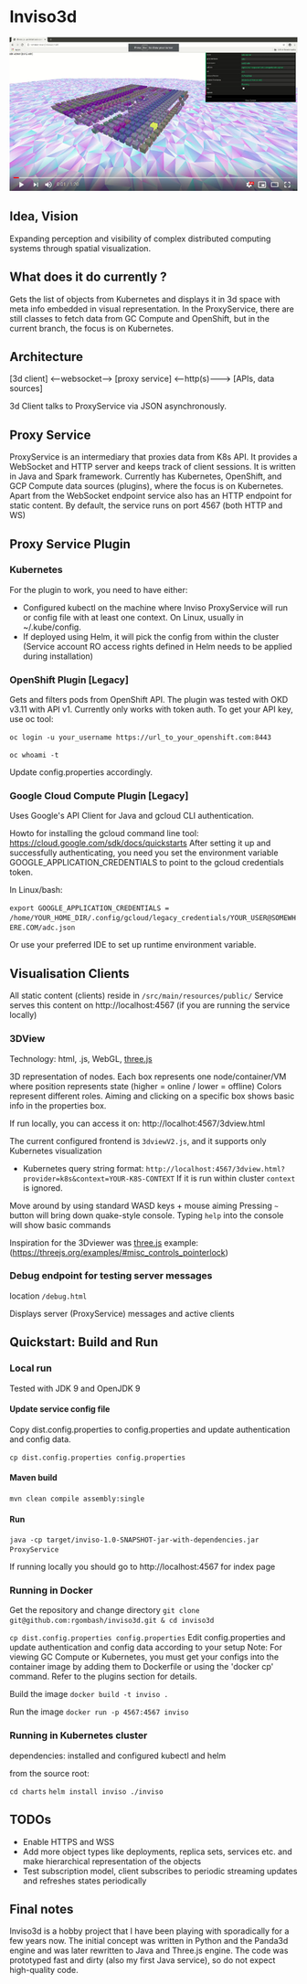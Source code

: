 # Inviso3d

[![Screen capture video](https://raw.githubusercontent.com/rgombash/inviso/master/inviso_screenshot.png)](https://youtu.be/b5nJMbBpMWQ "Screen capture video")

## Idea, Vision

Expanding perception and visibility of complex distributed computing systems through spatial visualization.

## What does it do currently ?

Gets the list of objects from Kubernetes and displays it in 3d space with meta info embedded in visual representation.
In the ProxyService, there are still classes to fetch data from GC Compute and OpenShift, but in the current branch, the focus is on Kubernetes.

## Architecture

[3d client] <--websocket--> [proxy service] <--http(s)---> [APIs, data sources]

3d Client talks to ProxyService via JSON asynchronously.

## Proxy Service

ProxyService is an intermediary that proxies data from K8s API. It provides a WebSocket and HTTP server and keeps track of client sessions.
It is written in Java and Spark framework. Currently has Kubernetes, OpenShift, and GCP Compute data sources (plugins), where the focus is on Kubernetes.
Apart from the WebSocket endpoint service also has an HTTP endpoint for static content.
By default, the service runs on port 4567 (both HTTP and WS)

## Proxy Service Plugin 

### Kubernetes

For the plugin to work, you need to have either:
- Configured kubectl on the machine where Inviso ProxyService will run or config file with at least one context. On Linux, usually in ~/.kube/config.
- If deployed using Helm, it will pick the config from within the cluster (Service account RO access rights defined in Helm needs to be applied during installation)

### OpenShift Plugin [Legacy]

Gets and filters pods from OpenShift API. The plugin was tested with OKD v3.11 with API v1.
Currently only works with token auth. 
To get your API key, use oc tool: 

`oc login -u your_username https://url_to_your_openshift.com:8443`

`oc whoami -t` 

Update config.properties accordingly.

### Google Cloud Compute Plugin [Legacy]

Uses Google's API Client for Java and gcloud CLI authentication.

Howto for installing the gcloud command line tool: https://cloud.google.com/sdk/docs/quickstarts
After setting it up and successfully authenticating, you need you set the environment variable GOOGLE_APPLICATION_CREDENTIALS to point to the gcloud credentials token.

In Linux/bash:

`export GOOGLE_APPLICATION_CREDENTIALS = /home/YOUR_HOME_DIR/.config/gcloud/legacy_credentials/YOUR_USER@SOMEWHERE.COM/adc.json`

Or use your preferred IDE to set up runtime environment variable.   

## Visualisation Clients

All static content (clients) reside in `/src/main/resources/public/`
Service serves this content on http://localhost:4567 (if you are running the service locally)

### 3DView 

Technology: html, .js, WebGL, [three.js](https://threejs.org/)

3D representation of nodes. Each box represents one node/container/VM where position represents state (higher = online / lower = offline)
Colors represent different roles. Aiming and clicking on a specific box shows basic info in the properties box.

If run locally, you can access it on: http://localhot:4567/3dview.html

The current configured frontend is `3dviewV2.js`, and it supports only Kubernetes visualization

* Kubernetes query string format: `http://localhost:4567/3dview.html?provider=k8s&context=YOUR-K8S-CONTEXT`
If it is run within cluster `context` is ignored. 

Move around by using standard WASD keys + mouse aiming
Pressing `~` button will bring down quake-style console. Typing `help` into the console will show basic commands

Inspiration for the 3Dviewer was [three.js](https://threejs.org/) example: (https://threejs.org/examples/#misc_controls_pointerlock)

### Debug endpoint for testing server messages

location `/debug.html`

Displays server (ProxyService) messages and active clients

## Quickstart: Build and Run

### Local run 

Tested with JDK 9 and OpenJDK 9 

#### Update service config file

Copy dist.config.properties to config.properties and update authentication and config data.

`cp dist.config.properties config.properties`

#### Maven build

`mvn clean compile assembly:single`

#### Run

`java -cp target/inviso-1.0-SNAPSHOT-jar-with-dependencies.jar ProxyService`

If running locally you should go to http://localhost:4567 for index page

### Running in Docker

Get the repository and change directory
`git clone git@github.com:rgombash/inviso3d.git & cd inviso3d`

`cp dist.config.properties config.properties`
Edit config.properties and update authentication and config data according to your setup
Note: For viewing GC Compute or Kubernetes, you must get your configs into the container image by adding them to Dockerfile or using the 'docker cp' command. Refer to the plugins section for details.

Build the image
`docker build -t inviso .`

Run the image
`docker run -p 4567:4567 inviso`

### Running in Kubernetes cluster
dependencies: installed and configured kubectl and helm 

from the source root:

`cd charts`
`helm install inviso ./inviso`

## TODOs
* Enable HTTPS and WSS
* Add more object types like deployments, replica sets, services etc. and make hierarchical representation of the objects  
* Test subscription model, client subscribes to periodic streaming updates and refreshes states periodically 

## Final notes
Inviso3d is a hobby project that I have been playing with sporadically for a few years now. The initial concept was written in Python and the Panda3d engine and was later rewritten to Java and Three.js engine.
The code was prototyped fast and dirty (also my first Java service), so do not expect high-quality code.
